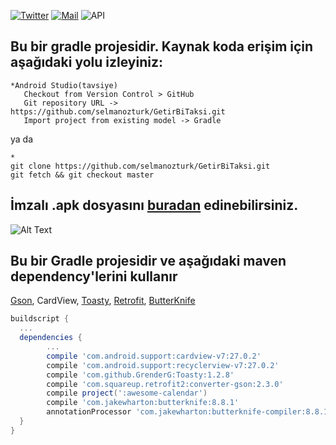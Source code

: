 [![Twitter](https://img.shields.io/badge/Twitter-@selmanozturkk-blue.svg?style=flat)](http://twitter.com/selmanozturkk)
[![Mail](https://opencollective.com/shields/mail/badge.svg)](mailto:info@selman.kim)
![API](https://img.shields.io/badge/API-16%2B-green.svg?style=flat)

Bu bir gradle projesidir. Kaynak koda erişim için aşağıdaki yolu izleyiniz:
--------------------
```
*Android Studio(tavsiye)
   Checkout from Version Control > GitHub
   Git repository URL -> https://github.com/selmanozturk/GetirBiTaksi.git
   Import project from existing model -> Gradle
```
ya da
```
*
git clone https://github.com/selmanozturk/GetirBiTaksi.git
git fetch && git checkout master
```


İmzalı .apk dosyasını [buradan][5] edinebilirsiniz.
--------------------

![Alt Text](https://media.giphy.com/media/xThta2L6nunFKIcPbG/giphy.gif)

Bu bir Gradle projesidir ve aşağıdaki maven dependency'lerini kullanır
--------------------
[Gson][1], 
CardView, 
[Toasty][2], 
[Retrofit][3], 
[ButterKnife][4]

```groovy
buildscript {
  ...
  dependencies {
        ...
        compile 'com.android.support:cardview-v7:27.0.2'
        compile 'com.android.support:recyclerview-v7:27.0.2'
        compile 'com.github.GrenderG:Toasty:1.2.8'
        compile 'com.squareup.retrofit2:converter-gson:2.3.0'
        compile project(':awesome-calendar')
        compile 'com.jakewharton:butterknife:8.8.1'
        annotationProcessor 'com.jakewharton:butterknife-compiler:8.8.1'
  }
}
```
[1]: https://github.com/google/gson
[2]: https://github.com/GrenderG/Toasty
[3]: https://github.com/square/retrofit
[4]: https://github.com/JakeWharton/butterknife
[5]: https://drive.google.com/file/d/1tLJuNSUC4KywA2euQC1s9_hXYc63FdMd/view?usp=sharing
